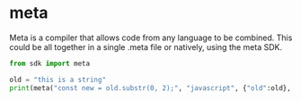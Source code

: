 # meta
Meta is a compiler that allows code from any language to be combined. This could be all together in a single .meta file or natively, using the meta SDK.

```python
from sdk import meta

old = "this is a string"
print(meta("const new = old.substr(0, 2);", "javascript", {"old":old}, ["new"]))
```